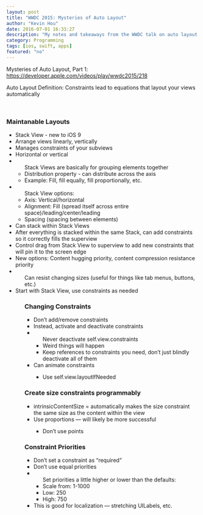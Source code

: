 ```yaml
---
layout: post
title: "WWDC 2015: Mysteries of Auto Layout"
author: "Kevin Hou"
date: 2016-07-01 16:33:27
description: "My notes and takeaways from the WWDC talk on auto layout from 2015. I know the video is a year old, but it was a good learning resource for me."
category: Programming
tags: [ios, swift, apps]
featured: "no"
---
```

Mysteries of Auto Layout, Part 1: <a href="https://developer.apple.com/videos/play/wwdc2015/218" target="_blank">https://developer.apple.com/videos/play/wwdc2015/218</a>
<br class="post-line-break">

Auto Layout Definition: Constraints lead to equations that layout your views automatically

<br class="post-line-break">
<h3 class="post-subheader">Maintanable Layouts</h3>
<ul>
  <li>Stack View - new to iOS 9</li>
  <li>Arrange views linearly, vertically</li>
  <li>Manages constraints of your subviews</li>
  <li>Horizontal or vertical</li>
  <li><ul>Stack Views are basically for grouping elements together
    <li>Distribution property - can distribute across the axis</li>
    <li>Example: Fill, fill equally, fill proportionally, etc.</li>
  </ul></li>
  <li><ul>Stack View options:
    <li>Axis: Vertical/horizontal</li>
    <li>Alignment: Fill (spread itself across entire space)/leading/center/leading</li>
    <li>Spacing (spacing between elements)</li>
  </ul></li>
  <li>Can stack within Stack Views</li>
  <li>After everything is stacked within the same Stack, can add constraints so it correctly fills the superview</li>
  <li>Control drag from Stack View to superview to add new constraints that will pin it to the screen edge</li>
  <li>New options: Content hugging priority, content compression resistance priority</li>
    <li><ul>Can resist changing sizes (useful for things like tab menus, buttons, etc.)</ul></li>
  <li>Start with Stack View, use constraints as needed</li>
<ul>

<h3 class="post-subheader">Changing Constraints</h3>
<ul>
  <li>Don’t add/remove constraints</li>
  <li>Instead, activate and deactivate constraints</li>
  <li><ul>Never deactivate self.view.constraints
    <li>Weird things will happen</li>
    <li>Keep references to constraints you need, don’t just blindly deactivate all of them</li>
  </ul></li>
  <li>Can animate constraints</li>
  <ul><li>Use self.view.layoutIfNeeded</li></ul>
</ul>

<h3 class="post-subheader">Create size constraints programmably</h3>
<ul>
  <li>intrinsicContentSize = automatically makes the size constraint the same size as the content within the view</li>
  <li>Use proportions — will likely be more successful</li>
  <ul><li>Don’t use points</li></ul>
</ul>

<h3 class="post-subheader">Constraint Priorities</h3>
<ul>
  <li>Don’t set a constraint as “required”</li>
  <li>Don’t use equal priorities</li>
  <li><ul>Set priorities a little higher or lower than the defaults:
    <li>Scale from: 1-1000</li>
    <li>Low: 250</li>
    <li>High: 750</li>
  </ul></li>
  <li>This is good for localization — stretching UILabels, etc.</li>
</ul>
